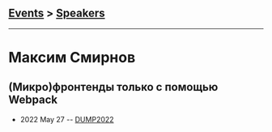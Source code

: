 ## [Events](../README.md) > [Speakers](../speakers.md)
---

# Максим Смирнов

## (Микро)фронтенды только с помощью Webpack
- 2022 May 27 -- [DUMP2022](https://youtu.be/84S0jxM-_YM)    
